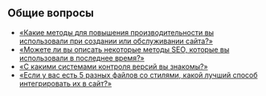 ## Общие вопросы

* [«Какие методы для повышения производительности вы использовали при создании или обслуживании сайта?»](1.md)
* [«Можете ли вы описать некоторые методы SEO, которые вы использовали в последнее время?»](2.md)
* [«С какими системами контроля версий вы знакомы?»](3.md)
* [«Если у вас есть 5 разных файлов со стилями, какой лучший способ интегрировать их в сайт?»](4.md)
